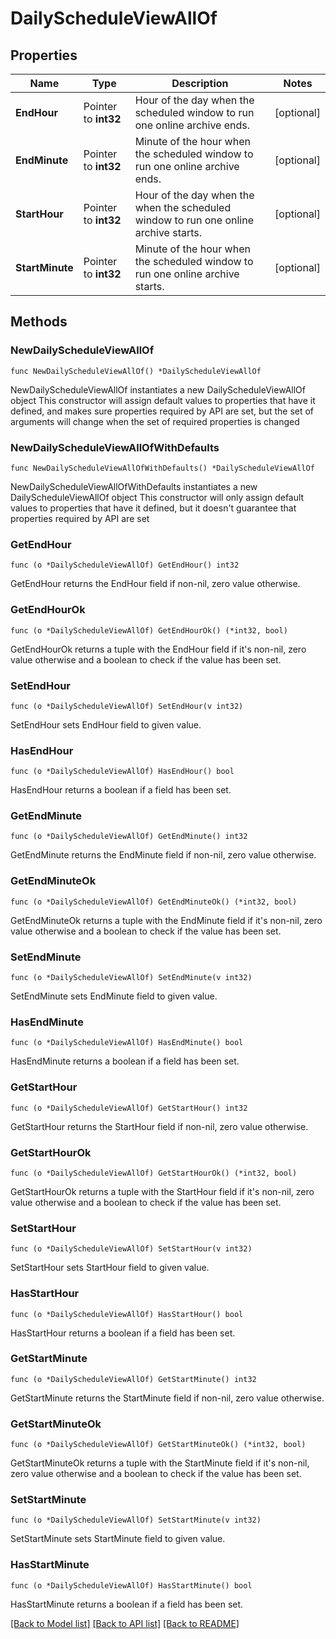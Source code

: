 # DailyScheduleViewAllOf

## Properties

Name | Type | Description | Notes
------------ | ------------- | ------------- | -------------
**EndHour** | Pointer to **int32** | Hour of the day when the scheduled window to run one online archive ends. | [optional] 
**EndMinute** | Pointer to **int32** | Minute of the hour when the scheduled window to run one online archive ends. | [optional] 
**StartHour** | Pointer to **int32** | Hour of the day when the when the scheduled window to run one online archive starts. | [optional] 
**StartMinute** | Pointer to **int32** | Minute of the hour when the scheduled window to run one online archive starts. | [optional] 

## Methods

### NewDailyScheduleViewAllOf

`func NewDailyScheduleViewAllOf() *DailyScheduleViewAllOf`

NewDailyScheduleViewAllOf instantiates a new DailyScheduleViewAllOf object
This constructor will assign default values to properties that have it defined,
and makes sure properties required by API are set, but the set of arguments
will change when the set of required properties is changed

### NewDailyScheduleViewAllOfWithDefaults

`func NewDailyScheduleViewAllOfWithDefaults() *DailyScheduleViewAllOf`

NewDailyScheduleViewAllOfWithDefaults instantiates a new DailyScheduleViewAllOf object
This constructor will only assign default values to properties that have it defined,
but it doesn't guarantee that properties required by API are set

### GetEndHour

`func (o *DailyScheduleViewAllOf) GetEndHour() int32`

GetEndHour returns the EndHour field if non-nil, zero value otherwise.

### GetEndHourOk

`func (o *DailyScheduleViewAllOf) GetEndHourOk() (*int32, bool)`

GetEndHourOk returns a tuple with the EndHour field if it's non-nil, zero value otherwise
and a boolean to check if the value has been set.

### SetEndHour

`func (o *DailyScheduleViewAllOf) SetEndHour(v int32)`

SetEndHour sets EndHour field to given value.

### HasEndHour

`func (o *DailyScheduleViewAllOf) HasEndHour() bool`

HasEndHour returns a boolean if a field has been set.

### GetEndMinute

`func (o *DailyScheduleViewAllOf) GetEndMinute() int32`

GetEndMinute returns the EndMinute field if non-nil, zero value otherwise.

### GetEndMinuteOk

`func (o *DailyScheduleViewAllOf) GetEndMinuteOk() (*int32, bool)`

GetEndMinuteOk returns a tuple with the EndMinute field if it's non-nil, zero value otherwise
and a boolean to check if the value has been set.

### SetEndMinute

`func (o *DailyScheduleViewAllOf) SetEndMinute(v int32)`

SetEndMinute sets EndMinute field to given value.

### HasEndMinute

`func (o *DailyScheduleViewAllOf) HasEndMinute() bool`

HasEndMinute returns a boolean if a field has been set.

### GetStartHour

`func (o *DailyScheduleViewAllOf) GetStartHour() int32`

GetStartHour returns the StartHour field if non-nil, zero value otherwise.

### GetStartHourOk

`func (o *DailyScheduleViewAllOf) GetStartHourOk() (*int32, bool)`

GetStartHourOk returns a tuple with the StartHour field if it's non-nil, zero value otherwise
and a boolean to check if the value has been set.

### SetStartHour

`func (o *DailyScheduleViewAllOf) SetStartHour(v int32)`

SetStartHour sets StartHour field to given value.

### HasStartHour

`func (o *DailyScheduleViewAllOf) HasStartHour() bool`

HasStartHour returns a boolean if a field has been set.

### GetStartMinute

`func (o *DailyScheduleViewAllOf) GetStartMinute() int32`

GetStartMinute returns the StartMinute field if non-nil, zero value otherwise.

### GetStartMinuteOk

`func (o *DailyScheduleViewAllOf) GetStartMinuteOk() (*int32, bool)`

GetStartMinuteOk returns a tuple with the StartMinute field if it's non-nil, zero value otherwise
and a boolean to check if the value has been set.

### SetStartMinute

`func (o *DailyScheduleViewAllOf) SetStartMinute(v int32)`

SetStartMinute sets StartMinute field to given value.

### HasStartMinute

`func (o *DailyScheduleViewAllOf) HasStartMinute() bool`

HasStartMinute returns a boolean if a field has been set.


[[Back to Model list]](../README.md#documentation-for-models) [[Back to API list]](../README.md#documentation-for-api-endpoints) [[Back to README]](../README.md)


